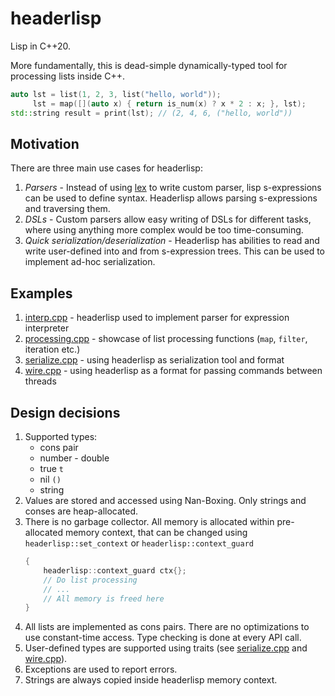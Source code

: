 # headerlisp

Lisp in C++20.

More fundamentally, this is dead-simple dynamically-typed tool for processing lists inside C++.

```cpp
auto lst = list(1, 2, 3, list("hello, world"));
     lst = map([](auto x) { return is_num(x) ? x * 2 : x; }, lst);
std::string result = print(lst); // (2, 4, 6, ("hello, world"))
```

## Motivation

There are three main use cases for headerlisp:

1. *Parsers* - Instead of using [lex](https://en.wikipedia.org/wiki/Lex_(software)) to write custom parser, lisp s-expressions can be used to define syntax. Headerlisp allows parsing s-expressions and traversing them.
2. *DSLs* - Custom parsers allow easy writing of DSLs for different tasks, where using anything more complex would be too time-consuming.
3. *Quick serialization/deserialization* - Headerlisp has abilities to read and write user-defined into and from s-expression trees. This can be used to implement ad-hoc serialization.

## Examples

1. [interp.cpp](examples/interp.cpp) - headerlisp used to implement parser for expression interpreter
2. [processing.cpp](examples/processing.cpp) - showcase of list processing functions (`map`, `filter`, iteration etc.)
3. [serialize.cpp](examples/serialize.cpp) - using headerlisp as serialization tool and format
4. [wire.cpp](examples/wire.cpp) - using headerlisp as a format for passing commands between threads

## Design decisions

1. Supported types:
    - cons pair 
    - number - double
    - true `t`
    - nil `()`
    - string 
2. Values are stored and accessed using Nan-Boxing. Only strings and conses are heap-allocated.
3. There is no garbage collector. All memory is allocated within pre-allocated memory context, that can be changed using `headerlisp::set_context` or `headerlisp::context_guard`
    ```cpp
    {   
        headerlisp::context_guard ctx{};
        // Do list processing
        // ...
        // All memory is freed here
    }
    ```
4. All lists are implemented as cons pairs. There are no optimizations to use constant-time access. Type checking is done at every API call.
5. User-defined types are supported using traits (see [serialize.cpp](examples/serialize.cpp) and [wire.cpp](examples/wire.cpp)). 
6. Exceptions are used to report errors.
7. Strings are always copied inside headerlisp memory context.